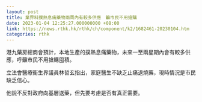 ```yaml
---
layout: post
title: 業界料撲熱息痛藥物兩周內有較多供應　籲市民不用搶購
date: 2023-01-04 12:25:27.000000000 +08:00
link: https://news.rthk.hk/rthk/ch/component/k2/1682461-20230104.htm
categories: rthk
---
```


港九藥房總商會預計，本地生產的撲熱息痛藥物，未來一至兩星期內會有較多供應，呼籲市民不用搶購囤積。

立法會醫療衞生界議員林哲玄指出，家庭醫生不缺乏止痛退燒藥，現時情況是市民缺乏信心。

他說不反對政府向基層送藥，但先要考慮是否有真正需要。
